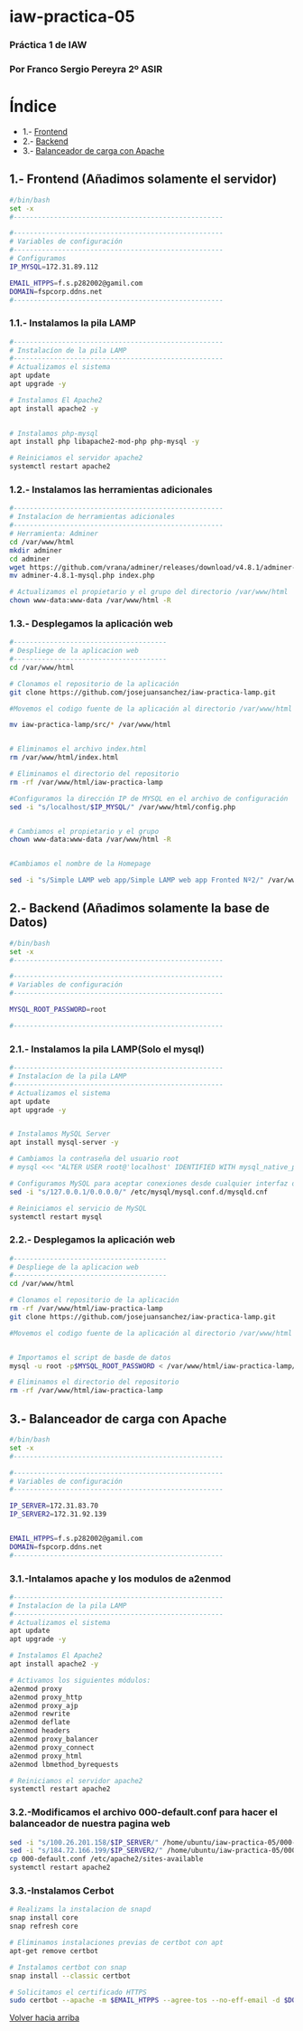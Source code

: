 # iaw-practica-05
### Práctica 1 de IAW
<div id='id6' />

### **Por Franco Sergio Pereyra 2º ASIR**
# **Índice**
* 1.- [ Frontend](#id1)
* 2.- [Backend](#id3)
* 3.- [Balanceador de carga con Apache](#id5)

<div id='id1' />

## 1.- Frontend (Añadimos solamente el servidor)
```bash
#/bin/bash
set -x
#----------------------------------------------------

#----------------------------------------------------
# Variables de configuración 
#----------------------------------------------------
# Configuramos 
IP_MYSQL=172.31.89.112 

EMAIL_HTPPS=f.s.p282002@gamil.com
DOMAIN=fspcorp.ddns.net
#----------------------------------------------------
```
### 1.1.- Instalamos la pila LAMP 
```bash
#----------------------------------------------------
# Instalacíon de la pila LAMP
#----------------------------------------------------
# Actualizamos el sistema
apt update
apt upgrade -y

# Instalamos El Apache2
apt install apache2 -y
 

# Instalamos php-mysql
apt install php libapache2-mod-php php-mysql -y

# Reiniciamos el servidor apache2
systemctl restart apache2
```
### 1.2.- Instalamos las herramientas adicionales
```bash
#----------------------------------------------------
# Instalacíon de herramientas adicionales 
#----------------------------------------------------
# Herramienta: Adminer
cd /var/www/html
mkdir adminer
cd adminer
wget https://github.com/vrana/adminer/releases/download/v4.8.1/adminer-4.8.1-mysql.php
mv adminer-4.8.1-mysql.php index.php

# Actualizamos el propietario y el grupo del directorio /var/www/html
chown www-data:www-data /var/www/html -R 
```
### 1.3.- Desplegamos la aplicación web
```bash
#--------------------------------------
# Despliege de la aplicacion web
#--------------------------------------
cd /var/www/html

# Clonamos el repositorio de la aplicación
git clone https://github.com/josejuansanchez/iaw-practica-lamp.git

#Movemos el codigo fuente de la aplicación al directorio /var/www/html

mv iaw-practica-lamp/src/* /var/www/html


# Eliminamos el archivo index.html
rm /var/www/html/index.html

# Eliminamos el directorio del repositorio
rm -rf /var/www/html/iaw-practica-lamp

#Configuramos la dirección IP de MYSQL en el archivo de configuración
sed -i "s/localhost/$IP_MYSQL/" /var/www/html/config.php


# Cambiamos el propietario y el grupo
chown www-data:www-data /var/www/html -R 


#Cambiamos el nombre de la Homepage

sed -i "s/Simple LAMP web app/Simple LAMP web app Fronted Nº2/" /var/www/html/index.php
```

<div id='id3' />

## 2.- Backend (Añadimos solamente la base de Datos)
```bash
#/bin/bash
set -x
#----------------------------------------------------

#----------------------------------------------------
# Variables de configuración 
#----------------------------------------------------

MYSQL_ROOT_PASSWORD=root

#----------------------------------------------------
```
### 2.1.- Instalamos la pila LAMP(Solo el mysql)
```bash
#----------------------------------------------------
# Instalacíon de la pila LAMP
#----------------------------------------------------
# Actualizamos el sistema
apt update
apt upgrade -y


# Instalamos MySQL Server
apt install mysql-server -y

# Cambiamos la contraseña del usuario root
# mysql <<< "ALTER USER root@'localhost' IDENTIFIED WITH mysql_native_password BY '$MYSQL_ROOT_PASSWORD';"

# Configuramos MySQL para aceptar conexiones desde cualquier interfaz de red
sed -i "s/127.0.0.1/0.0.0.0/" /etc/mysql/mysql.conf.d/mysqld.cnf

# Reiniciamos el servicio de MySQL
systemctl restart mysql
```
### 2.2.- Desplegamos la aplicación web
```bash
#--------------------------------------
# Despliege de la aplicacion web
#--------------------------------------
cd /var/www/html

# Clonamos el repositorio de la aplicación
rm -rf /var/www/html/iaw-practica-lamp
git clone https://github.com/josejuansanchez/iaw-practica-lamp.git

#Movemos el codigo fuente de la aplicación al directorio /var/www/html


# Importamos el script de basde de datos
mysql -u root -p$MYSQL_ROOT_PASSWORD < /var/www/html/iaw-practica-lamp/db/database.sql

# Eliminamos el directorio del repositorio
rm -rf /var/www/html/iaw-practica-lamp
```

<div id='id5' />

## 3.- Balanceador de carga con Apache

```bash
#/bin/bash
set -x
#----------------------------------------------------

#----------------------------------------------------
# Variables de configuración 
#----------------------------------------------------

IP_SERVER=172.31.83.70
IP_SERVER2=172.31.92.139


EMAIL_HTPPS=f.s.p282002@gamil.com
DOMAIN=fspcorp.ddns.net
#----------------------------------------------------
```
### 3.1.-Intalamos apache y los modulos de a2enmod
```bash
#----------------------------------------------------
# Instalacíon de la pila LAMP
#----------------------------------------------------
# Actualizamos el sistema
apt update
apt upgrade -y

# Instalamos El Apache2
apt install apache2 -y

# Activamos los siguientes módulos:
a2enmod proxy
a2enmod proxy_http
a2enmod proxy_ajp
a2enmod rewrite
a2enmod deflate
a2enmod headers
a2enmod proxy_balancer
a2enmod proxy_connect
a2enmod proxy_html
a2enmod lbmethod_byrequests

# Reiniciamos el servidor apache2
systemctl restart apache2
```
### 3.2.-Modificamos el archivo 000-default.conf para hacer el balanceador de nuestra pagina web

```bash
sed -i "s/100.26.201.158/$IP_SERVER/" /home/ubuntu/iaw-practica-05/000-default.conf
sed -i "s/184.72.166.199/$IP_SERVER2/" /home/ubuntu/iaw-practica-05/000-default.conf
cp 000-default.conf /etc/apache2/sites-available
systemctl restart apache2
```
### 3.3.-Instalamos Cerbot
```bash
# Realizams la instalacion de snapd
snap install core
snap refresh core

# Eliminamos instalaciones previas de certbot con apt
apt-get remove certbot

# Instalamos certbot con snap
snap install --classic certbot

# Solicitamos el certificado HTTPS
sudo certbot --apache -m $EMAIL_HTPPS --agree-tos --no-eff-email -d $DOMAIN
```
[Volver hacia arriba](#id6)
